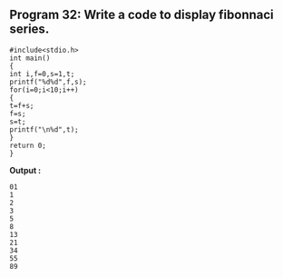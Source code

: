 ## Program 32: Write a code to display fibonnaci series.
```
#include<stdio.h>
int main()
{
int i,f=0,s=1,t;
printf("%d%d",f,s);
for(i=0;i<10;i++)
{
t=f+s;
f=s;
s=t;
printf("\n%d",t);		
}
return 0;
}
```
**Output :**
```
01
1
2
3
5
8
13
21
34
55
89
```



